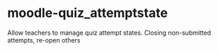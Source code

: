 # moodle-quiz_attemptstate
Allow teachers to manage quiz attempt states. Closing non-submitted attempts, re-open others
